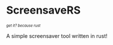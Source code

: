 # ScreensaveRS
<sup><sub>*get it? because rust*</sup></sub>

A simple screensaver tool written in rust!
